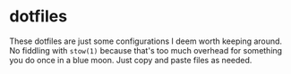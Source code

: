 # dotfiles

These dotfiles are just some configurations I deem worth keeping around.
No fiddling with `stow(1)` because that's too much overhead for something you do once in a blue moon. Just copy and paste files as needed.
